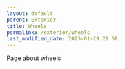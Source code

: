 ```yaml
---
layout: default
parent: Exterior
title: Wheels
permalink: /exterior/wheels
last_modified_date: 2023-01-29 21:58
---
```


Page about wheels